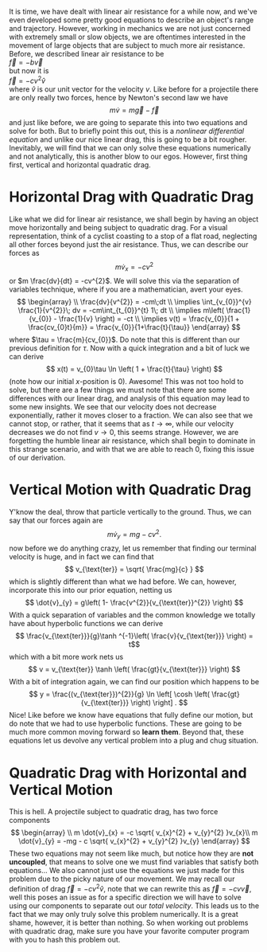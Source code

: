 It is time, we have dealt with linear air resistance for a while now, and we've even developed some pretty good equations to describe an object's range and trajectory. However, working in mechanics we are not just concerned with extremely small or slow objects, we are oftentimes interested in the movement of large objects that are subject to much more air resistance. Before, we described linear air resistance to be\
$\vec{f}=-b\vec{v}$\
but now it is\
$\vec{f}=-cv^{2}\hat{v}$\
where $\hat{v}$ is our unit vector for the velocity $v$. Like before for a projectile there are only really two forces, hence by Newton's second law we have 
$$m\dot{v}=m\vec{g}-\vec{f}$$ 
and just like before, we are going to separate this into two equations and solve for both. But to briefly point this out, this is a *nonlinear differential equation* and unlike our nice linear drag, this is going to be a bit rougher. Inevitably, we will find that we can only solve these equations numerically and not analytically, this is another blow to our egos. However, first thing first, vertical and horizontal quadratic drag.

# Horizontal Drag with Quadratic Drag

Like what we did for linear air resistance, we shall begin by having an object move horizontally and being subject to quadratic drag. For a visual representation, think of a cyclist coasting to a stop of a flat road, neglecting all other forces beyond just the air resistance. Thus, we can describe our forces as 
$$m\dot{v}_{x} = -cv^{2}$$
or $m \frac{dv}{dt} = -cv^{2}$. We will solve this via the separation of variables technique, where if you are a mathematician, avert your eyes. 
$$
\begin{array}
 \\
\frac{dv}{v^{2}} = -cm\;dt \\
\implies \int_{v_{0}}^{v} \frac{1}{v^{2}}\; dv = -cm\int_{t_{0}}^{t} 1\; dt \\
\implies m\left( \frac{1}{v_{0}} - \frac{1}{v} \right) = -ct \\
\implies v(t) = \frac{v_{0}}{1 + \frac{cv_{0}t}{m}} = \frac{v_{0}}{1+\frac{t}{\tau}} 
\end{array}
$$
where $\tau = \frac{m}{cv_{0}}$. Do note that this is different than our previous definition for $\tau$. Now with a quick integration and a bit of luck we can derive $$
x(t) = v_{0}\tau \ln \left( 1 + \frac{t}{\tau} \right) 
$$(note how our initial $x$-position is $0$). Awesome! This was not too hold to solve, but there are a few things we must note that there are some differences with our linear drag, and analysis of this equation may lead to some new insights. We see that our velocity does not decrease exponentially, rather it moves closer to a fraction. We can also see that we cannot stop, or rather, that it seems that as $t \to \infty$, while our velocity decreases we do not find $v \to 0$, this seems strange. However, we are forgetting the humble linear air resistance, which shall begin to dominate in this strange scenario, and with that we are able to reach $0$, fixing this issue of our derivation. 

# Vertical Motion with Quadratic Drag

Y'know the deal, throw that particle vertically to the ground. Thus, we can say that our forces again are $$
m \dot{v}_{y} = mg - cv^{2}. 
$$ now before we do anything crazy, let us remember that finding our terminal velocity is huge, and in fact we can find that $$
v_{\text{ter}} = \sqrt{ \frac{mg}{c} } 
$$ which is slightly different than what we had before. We can, however, incorporate this into our prior equation, netting us $$
\dot{v}_{y} = g\left( 1- \frac{v^{2}}{v_{\text{ter}}^{2}} \right) 
$$ With a quick separation of variables and the common knowledge we totally have about hyperbolic functions we can derive $$
\frac{v_{\text{ter}}}{g}\tanh ^{-1}\left( \frac{v}{v_{\text{ter}}} \right)  = t$$
which with a bit more work nets us $$
v = v_{\text{ter}} \tanh \left( \frac{gt}{v_{\text{ter}}} \right) 
$$
With a bit of integration again, we can find our position which happens to be $$
y = \frac{(v_{\text{ter}})^{2}}{g} \ln \left[ \cosh \left( \frac{gt}{v_{\text{ter}}} \right)  \right] . 
$$
Nice! Like before we know have equations that fully define our motion, but do note that we had to use hyperbolic functions. These are going to be much more common moving forward so **learn them**. Beyond that, these equations let us devolve any vertical problem into a plug and chug situation.

# Quadratic Drag with Horizontal and Vertical Motion

This is hell. A projectile subject to quadratic drag, has two force components $$
\begin{array}
 \\
m \dot{v}_{x} = -c \sqrt{ v_{x}^{2} + v_{y}^{2} }v_{x}\\ 
m \dot{v}_{y} = -mg - c \sqrt{ v_{x}^{2} + v_{y}^{2} }v_{y}
\end{array}
$$ These two equations may not seem like much, but notice how they are **not uncoupled**, that means to solve one we must find variables that satisfy both equations... We also cannot just use the equations we just made for this problem due to the picky nature of our movement. We may recall our definition of drag $\vec{f} = -cv^{2}\hat{v}$, note that we can rewrite this as $\vec{f} = -cv \vec{v}$, well this poses an issue as for a specific direction we will have to solve using our components to separate out our *total velocity*. This leads us to the fact that we may only truly solve this problem numerically. It is a great shame, however, it is better than nothing. So when working out problems with quadratic drag, make sure you have your favorite computer program with you to hash this problem out. 
